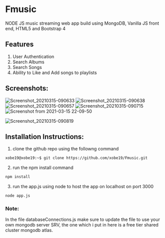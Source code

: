 # Fmusic
NODE JS music streaming web app build using MongoDB, Vanilla JS front end, HTML5 and Bootstrap 4

## Features
1) User Authentication
2) Search Albums
3) Search Songs
4) Ability to Like and Add songs to playlists

## Screenshots:

![Screenshot_20210315-090633](https://user-images.githubusercontent.com/79440952/111179759-62137200-85d2-11eb-8fbf-030a81bb9557.png)
![Screenshot_20210315-090638](https://user-images.githubusercontent.com/79440952/111179762-63449f00-85d2-11eb-9a18-58c9624c21bd.png)
![Screenshot_20210315-090657](https://user-images.githubusercontent.com/79440952/111179770-63dd3580-85d2-11eb-8373-c7ec991e08b6.png)
![Screenshot_20210315-090715](https://user-images.githubusercontent.com/79440952/111179775-6475cc00-85d2-11eb-9e41-e7539dd9d64d.png)
![Screenshot from 2021-03-15 22-09-50](https://user-images.githubusercontent.com/79440952/111188612-3e085e80-85db-11eb-8903-823ae5e1b97e.png)

![Screenshot_20210315-090819](https://user-images.githubusercontent.com/79440952/111179778-65a6f900-85d2-11eb-831b-0830e9ea7e3c.png)

## Installation Instructions:

1) clone the github repo using the followng command 
```sh
xobe19@xobe19:~$ git clone https://github.com/xobe19/Fmusic.git

```
2) run the npm install command
```sh
npm install
```
3) run the app.js using node to host the app on localhost on port 3000
```sh
node app.js
```
### Note:
In the file databaseConnections.js make sure to update the file to use your own mongodb server SRV, the one which i put in here is a free tier shared cluster mongodb atlas.
